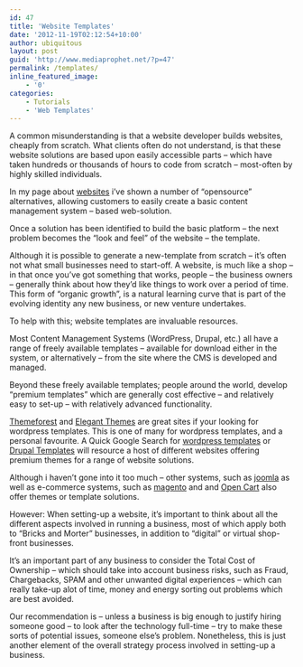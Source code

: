 ```yaml
---
id: 47
title: 'Website Templates'
date: '2012-11-19T02:12:54+10:00'
author: ubiquitous
layout: post
guid: 'http://www.mediaprophet.net/?p=47'
permalink: /templates/
inline_featured_image:
    - '0'
categories:
    - Tutorials
    - 'Web Templates'
---
```


A common misunderstanding is that a website developer builds websites, cheaply from scratch. What clients often do not understand, is that these website solutions are based upon easily accessible parts – which have taken hundreds or thousands of hours to code from scratch – most-often by highly skilled individuals.

In my page about [websites](http://www.mediaprophet.net/?page_id=16 "Websites") i’ve shown a number of “opensource” alternatives, allowing customers to easily create a basic content management system – based web-solution.

Once a solution has been identified to build the basic platform – the next problem becomes the “look and feel” of the website – the template.

Although it is possible to generate a new-template from scratch – it’s often not what small businesses need to start-off. A website, is much like a shop – in that once you’ve got something that works, people – the business owners – generally think about how they’d like things to work over a period of time. This form of “organic growth”, is a natural learning curve that is part of the evolving identity any new business, or new venture undertakes.

To help with this; website templates are invaluable resources.

Most Content Management Systems (WordPress, Drupal, etc.) all have a range of freely available templates – available for download either in the system, or alternatively – from the site where the CMS is developed and managed.

Beyond these freely available templates; people around the world, develop “premium templates” which are generally cost effective – and relatively easy to set-up – with relatively advanced functionality.

[Themeforest](http://themeforest.net/) and [Elegant Themes](http://www.elegantthemes.com/ "Elegant Themes") are great sites if your looking for wordpress templates. This is one of many for wordpress templates, and a personal favourite. A Quick Google Search for [wordpress templates](http://www.google.com/search?q=wordpress+templates&oq=wordpress+templates "Google - WordPress Templates") or [Drupal Templates](http://www.google.com.au/#hl=en&output=search&sclient=psy-ab&q=drupal+templates&oq=drupal+templates "Google WordPress Templates") will resource a host of different websites offering premium themes for a range of website solutions.

Although i haven’t gone into it too much – other systems, such as [joomla](www.joomla.org "Joomla") as well as e-commerce systems, such as [magento](http://www.magentocommerce.com/ "Magento") and and [Open Cart](http://www.opencart.com/ "OpenCart") also offer themes or template solutions.

However: When setting-up a website, it’s important to think about all the different aspects involved in running a business, most of which apply both to “Bricks and Morter” businesses, in addition to “digital” or virtual shop-front businesses.

It’s an important part of any business to consider the Total Cost of Ownership – which should take into account business risks, such as Fraud, Chargebacks, SPAM and other unwanted digital experiences – which can really take-up alot of time, money and energy sorting out problems which are best avoided.

Our recommendation is – unless a business is big enough to justify hiring someone good – to look after the technology full-time – try to make these sorts of potential issues, someone else’s problem. Nonetheless, this is just another element of the overall strategy process involved in setting-up a business.